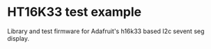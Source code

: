 # HT16K33 test example

Library and test firmware for Adafruit's h16k33 based I2c sevent seg display.
